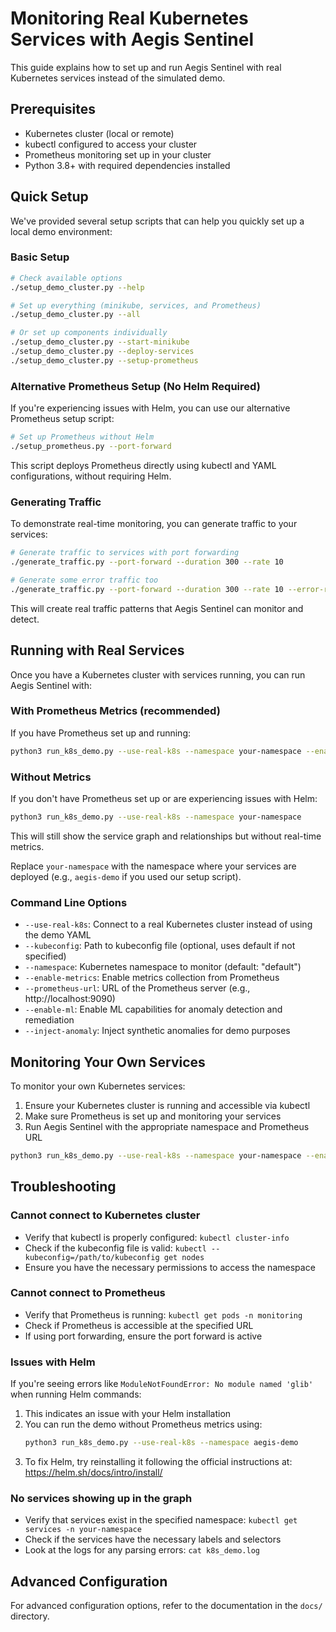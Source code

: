 # Monitoring Real Kubernetes Services with Aegis Sentinel

This guide explains how to set up and run Aegis Sentinel with real Kubernetes services instead of the simulated demo.

## Prerequisites

- Kubernetes cluster (local or remote)
- kubectl configured to access your cluster
- Prometheus monitoring set up in your cluster
- Python 3.8+ with required dependencies installed

## Quick Setup

We've provided several setup scripts that can help you quickly set up a local demo environment:

### Basic Setup

```bash
# Check available options
./setup_demo_cluster.py --help

# Set up everything (minikube, services, and Prometheus)
./setup_demo_cluster.py --all

# Or set up components individually
./setup_demo_cluster.py --start-minikube
./setup_demo_cluster.py --deploy-services
./setup_demo_cluster.py --setup-prometheus
```

### Alternative Prometheus Setup (No Helm Required)

If you're experiencing issues with Helm, you can use our alternative Prometheus setup script:

```bash
# Set up Prometheus without Helm
./setup_prometheus.py --port-forward
```

This script deploys Prometheus directly using kubectl and YAML configurations, without requiring Helm.

### Generating Traffic

To demonstrate real-time monitoring, you can generate traffic to your services:

```bash
# Generate traffic to services with port forwarding
./generate_traffic.py --port-forward --duration 300 --rate 10

# Generate some error traffic too
./generate_traffic.py --port-forward --duration 300 --rate 10 --error-rate 0.2
```

This will create real traffic patterns that Aegis Sentinel can monitor and detect.

## Running with Real Services

Once you have a Kubernetes cluster with services running, you can run Aegis Sentinel with:

### With Prometheus Metrics (recommended)

If you have Prometheus set up and running:

```bash
python3 run_k8s_demo.py --use-real-k8s --namespace your-namespace --enable-metrics --prometheus-url http://localhost:9090
```

### Without Metrics

If you don't have Prometheus set up or are experiencing issues with Helm:

```bash
python3 run_k8s_demo.py --use-real-k8s --namespace your-namespace
```

This will still show the service graph and relationships but without real-time metrics.

Replace `your-namespace` with the namespace where your services are deployed (e.g., `aegis-demo` if you used our setup script).

### Command Line Options

- `--use-real-k8s`: Connect to a real Kubernetes cluster instead of using the demo YAML
- `--kubeconfig`: Path to kubeconfig file (optional, uses default if not specified)
- `--namespace`: Kubernetes namespace to monitor (default: "default")
- `--enable-metrics`: Enable metrics collection from Prometheus
- `--prometheus-url`: URL of the Prometheus server (e.g., http://localhost:9090)
- `--enable-ml`: Enable ML capabilities for anomaly detection and remediation
- `--inject-anomaly`: Inject synthetic anomalies for demo purposes

## Monitoring Your Own Services

To monitor your own Kubernetes services:

1. Ensure your Kubernetes cluster is running and accessible via kubectl
2. Make sure Prometheus is set up and monitoring your services
3. Run Aegis Sentinel with the appropriate namespace and Prometheus URL

```bash
python3 run_k8s_demo.py --use-real-k8s --namespace your-namespace --enable-metrics --prometheus-url http://your-prometheus-url
```

## Troubleshooting

### Cannot connect to Kubernetes cluster

- Verify that kubectl is properly configured: `kubectl cluster-info`
- Check if the kubeconfig file is valid: `kubectl --kubeconfig=/path/to/kubeconfig get nodes`
- Ensure you have the necessary permissions to access the namespace

### Cannot connect to Prometheus

- Verify that Prometheus is running: `kubectl get pods -n monitoring`
- Check if Prometheus is accessible at the specified URL
- If using port forwarding, ensure the port forward is active

### Issues with Helm

If you're seeing errors like `ModuleNotFoundError: No module named 'glib'` when running Helm commands:

1. This indicates an issue with your Helm installation
2. You can run the demo without Prometheus metrics using:
   ```bash
   python3 run_k8s_demo.py --use-real-k8s --namespace aegis-demo
   ```
3. To fix Helm, try reinstalling it following the official instructions at: https://helm.sh/docs/intro/install/

### No services showing up in the graph

- Verify that services exist in the specified namespace: `kubectl get services -n your-namespace`
- Check if the services have the necessary labels and selectors
- Look at the logs for any parsing errors: `cat k8s_demo.log`

## Advanced Configuration

For advanced configuration options, refer to the documentation in the `docs/` directory.